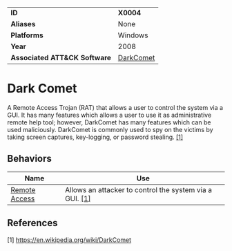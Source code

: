 |||
|---|---|
|**ID**|**X0004**|
|**Aliases**|None|
|**Platforms**|Windows|
|**Year**|2008|
|**Associated ATT&CK Software**|[DarkComet](https://attack.mitre.org/software/S0334/)|


Dark Comet
==========
A Remote Access Trojan (RAT) that allows a user to control the system via a GUI. It has many features which allows a user to use it as administrative remote help tool; however, DarkComet has many features which can be used maliciously. DarkComet is commonly used to spy on the victims by taking screen captures, key-logging, or password stealing. [[1]](#1)

Behaviors
---------
|Name|Use|
|---|---|
|[Remote Access](../impact/remote-access.md)|Allows an attacker to control the system via a GUI. [[1]](#1)|

References
----------
<a name="1">[1]</a> https://en.wikipedia.org/wiki/DarkComet
